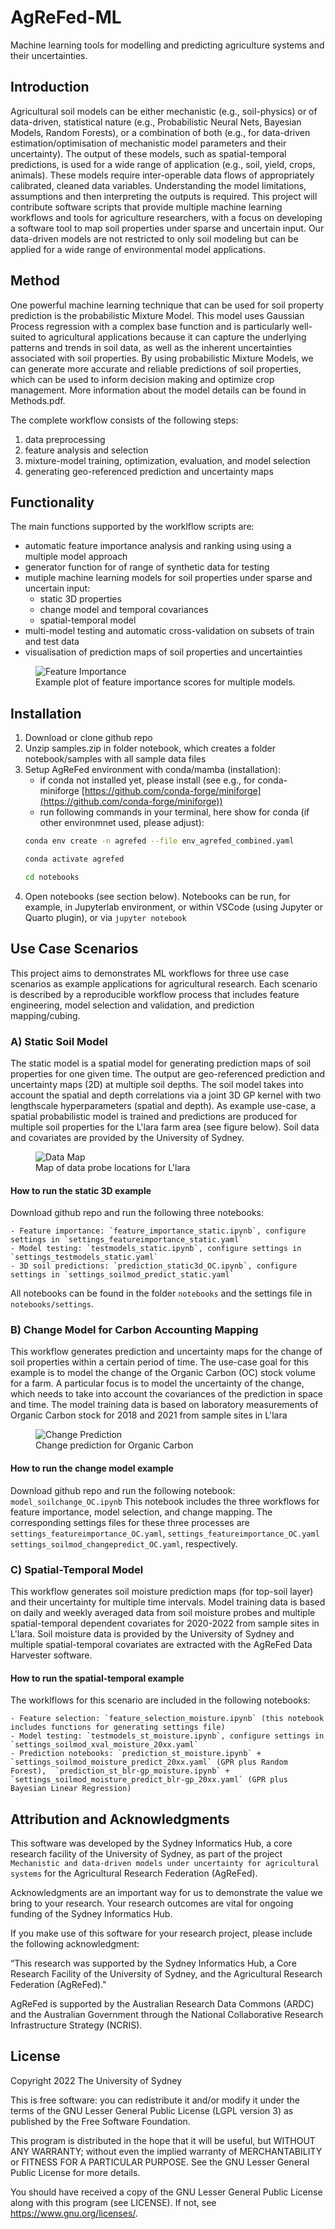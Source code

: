 # AgReFed-ML
Machine learning tools for modelling and predicting agriculture systems and their uncertainties.

## Introduction

Agricultural soil models can be either mechanistic (e.g., soil-physics) or of data-driven, statistical nature (e.g., Probabilistic Neural Nets, Bayesian Models, Random Forests), or a combination of both (e.g., for data-driven estimation/optimisation of mechanistic model parameters and their uncertainty). The output of these models, such as spatial-temporal predictions, is used for a wide range of application (e.g., soil, yield, crops, animals). These models require inter-operable data flows of appropriately calibrated, cleaned data variables. Understanding the model limitations, assumptions and then interpreting the outputs is required. This project will contribute software scripts that provide multiple machine learning workflows and tools for agriculture researchers, with a focus on developing a software tool to map soil properties under sparse and uncertain input. Our data-driven models are not restricted to only soil modeling but can be applied for a wide range of environmental model applications.

## Method

One powerful machine learning technique that can be used for soil property prediction is the probabilistic Mixture Model. This model uses Gaussian Process regression with a complex base function and is particularly well-suited to agricultural applications because it can capture the underlying patterns and trends in soil data, as well as the inherent uncertainties associated with soil properties. By using probabilistic Mixture Models, we can generate more accurate and reliable predictions of soil properties, which can be used to inform decision making and optimize crop management. More information about the model details can be found in Methods.pdf.

The complete workflow consists of the following steps:

1) data preprocessing
2) feature analysis and selection
3) mixture-model training, optimization, evaluation, and model selection
4) generating geo-referenced prediction and uncertainty maps


## Functionality

The main functions supported by the worklflow scripts are:

- automatic feature importance analysis and ranking using using a multiple model approach
- generator function for of range of synthetic data for testing
- mutiple machine learning models for soil properties under sparse and uncertain input:
    - static 3D properties
    - change model and temporal covariances
    - spatial-temporal model
- multi-model testing and automatic cross-validation on subsets of train and test data
- visualisation of prediction maps of soil properties and uncertainties

<figure>
    <img src="figures/feature_importance.jpg" alt="Feature Importance">
    <figcaption>Example plot of feature importance scores for multiple models.<figcaption>
</figure> 

## Installation

1) Download or clone github repo
2) Unzip samples.zip in folder notebook, which creates a folder notebook/samples with all sample data files
3) Setup AgReFed environment with conda/mamba (installation):
    - if conda not installed yet, please install (see e.g., for conda-miniforge [https://github.com/conda-forge/miniforge](https://github.com/conda-forge/miniforge)) 
    - run following commands in your terminal, here show for conda (if other environmnet used, please adjust):
    ```bash
    conda env create -n agrefed --file env_agrefed_combined.yaml

    conda activate agrefed

    cd notebooks
    ```
4) Open notebooks (see section below). Notebooks can be run, for example, in Jupyterlab environment, or within VSCode (using Jupyter or Quarto plugin), or via ```jupyter notebook```


## Use Case Scenarios

This project aims to demonstrates ML workflows for three use case scenarios as example applications for agricultural research. Each scenario is described by a reproducible workflow process that includes feature engineering, model selection and validation, and prediction mapping/cubing.

### A) Static Soil Model

The static model is a spatial model for generating prediction maps of soil properties for one given time. The output are geo-referenced prediction and uncertainty maps (2D) at multiple soil depths. The soil model takes into account the spatial and depth correlations via a joint 3D GP kernel with two lengthscale hyperparameters (spatial and depth).
As example use-case, a spatial probabilistic model is trained and predictions are produced for multiple soil properties for the L'lara farm area (see figure below). Soil data and covariates are provided by the University of Sydney.

<figure>
    <img src="figures/map_data.jpg" alt="Data Map">
    <figcaption>Map of data probe locations for L'lara<figcaption>
</figure> 

#### How to run the static 3D example
Download github repo and run the following three notebooks:
    
    - Feature importance: `feature_importance_static.ipynb`, configure settings in `settings_featureimportance_static.yaml`
    - Model testing: `testmodels_static.ipynb`, configure settings in `settings_testmodels_static.yaml`
    - 3D soil predictions: `prediction_static3d_OC.ipynb`, configure settings in `settings_soilmod_predict_static.yaml`

All notebooks can be found in the folder `notebooks` and the settings file in `notebooks/settings`.

### B) Change Model for Carbon Accounting Mapping

This workflow generates prediction and uncertainty maps for the change of soil properties within a certain period of time. The use-case goal for this example is to model the change of the Organic Carbon (OC) stock volume for a farm. A particular focus is to model the uncertainty of the change, which needs to take into account the covariances of the prediction in space and time. The model training data is based on laboratory measurements of Organic Carbon stock for 2018 and 2021 from sample sites in L'lara

<figure>
    <img src="figures/prediction_change.png" alt="Change Prediction">
    <figcaption>Change prediction for Organic Carbon<figcaption>
</figure> 


#### How to run the change model example

Download github repo and run the following notebook: `model_soilchange_OC.ipynb`
This notebook includes the three workflows for feature importance, model selection, and change mapping. The corresponding settings files for these three processes are `settings_featureimportance_OC.yaml`, `settings_featureimportance_OC.yaml` `settings_soilmod_changepredict_OC.yaml`, respectively.


### C) Spatial-Temporal Model

This workflow generates soil moisture prediction maps (for top-soil layer) and their uncertainty for multiple time intervals. Model training data is based on daily and weekly averaged data from soil moisture probes and multiple spatial-temporal dependent covariates for 2020-2022 from sample sites in L'lara. 
Soil moisture data is provided by the University of Sydney and multiple spatial-temporal covariates are extracted with the AgReFed Data Harvester software.


#### How to run the spatial-temporal example
The worklflows for this scenario are included in the following notebooks:
    
    - Feature selection: `feature_selection_moisture.ipynb` (this notebook includes functions for generating settings file)
    - Model testing: `testmodels_st_moisture.ipynb`, configure settings in `settings_soilmod_xval_moisture_20xx.yaml`
    - Prediction notebooks: `prediction_st_moisture.ipynb` + `settings_soilmod_moisture_predict_20xx.yaml` (GPR plus Random Forest),  `prediction_st_blr-gp_moisture.ipynb` + `settings_soilmod_moisture_predict_blr-gp_20xx.yaml` (GPR plus Bayesian Linear Regression)


## Attribution and Acknowledgments

This software was developed by the Sydney Informatics Hub, a core research facility of the University of Sydney, as part of the project `Mechanistic and data-driven models under uncertainty for agricultural systems` for the Agricultural Research Federation (AgReFed).

Acknowledgments are an important way for us to demonstrate the value we bring to your research. Your research outcomes are vital for ongoing funding of the Sydney Informatics Hub.

If you make use of this software for your research project, please include the following acknowledgment:

“This research was supported by the Sydney Informatics Hub, a Core Research Facility of the University of Sydney, and the Agricultural Research Federation (AgReFed)."

AgReFed is supported by the Australian Research Data Commons (ARDC) and the Australian Government through the National Collaborative Research Infrastructure Strategy (NCRIS).

## License

Copyright 2022 The University of Sydney

This is free software: you can redistribute it and/or modify it under
the terms of the GNU Lesser General Public License (LGPL version 3) as
published by the Free Software Foundation.

This program is distributed in the hope that it will be useful, but
WITHOUT ANY WARRANTY; without even the implied warranty of
MERCHANTABILITY or FITNESS FOR A PARTICULAR PURPOSE. See the GNU Lesser
General Public License for more details.

You should have received a copy of the GNU Lesser General Public License
along with this program (see LICENSE). If not, see
<https://www.gnu.org/licenses/>.
